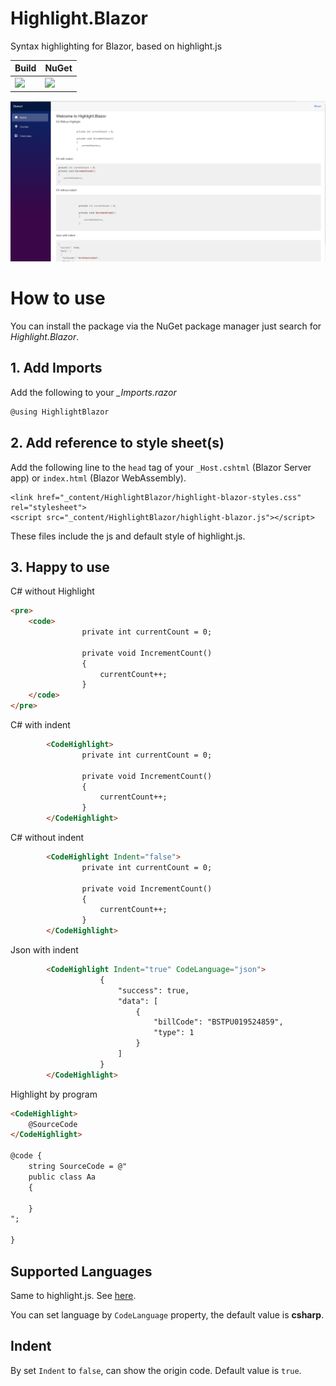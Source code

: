 # Highlight.Blazor
Syntax highlighting for Blazor, based on highlight.js

| Build | NuGet |
|--|--|
|![](https://github.com/Guyiming/Highlight.Blazor/workflows/执行Action的Name注意转码/badge.svg)|[![](https://img.shields.io/nuget/v/HighlightBlazor.svg)](https://www.nuget.org/packages/HighlightBlazor)|


![Screenshot of component in action](screenshot.png)

# How to use
You can install the package via the NuGet package manager just search for *Highlight.Blazor*.



## 1. Add Imports
Add the following to your *_Imports.razor*

```csharp
@using HighlightBlazor
```



## 2. Add reference to style sheet(s)
Add the following line to the `head` tag of your `_Host.cshtml` (Blazor Server app) or `index.html` (Blazor WebAssembly).
```
<link href="_content/HighlightBlazor/highlight-blazor-styles.css" rel="stylesheet">
<script src="_content/HighlightBlazor/highlight-blazor.js"></script>
```
These files include the js and default style of highlight.js.

## 3. Happy to use
C# without Highlight
```html
<pre>
    <code>
                private int currentCount = 0;

                private void IncrementCount()
                {
                    currentCount++;
                }
    </code>
</pre>
```
C# with indent
```html
        <CodeHighlight>
                private int currentCount = 0;

                private void IncrementCount()
                {
                    currentCount++;
                }
        </CodeHighlight>
```
C# without indent
```html
        <CodeHighlight Indent="false">
                private int currentCount = 0;

                private void IncrementCount()
                {
                    currentCount++;
                }
        </CodeHighlight>
```
Json with indent
```html
        <CodeHighlight Indent="true" CodeLanguage="json">
                    {
	                    "success": true,
	                    "data": [
		                    {
			                    "billCode": "BSTPU019524859",
			                    "type": 1
		                    }
	                    ]
                    }
        </CodeHighlight>
```
Highlight by program
```html
<CodeHighlight>
    @SourceCode
</CodeHighlight>

@code {
    string SourceCode = @"
    public class Aa
    {
    
    }
";

}
```

## Supported Languages
Same to highlight.js. See [here](https://github.com/highlightjs/highlight.js/blob/main/SUPPORTED_LANGUAGES.md).

You can set language by `CodeLanguage` property, the default value is **csharp**.


## Indent
By set `Indent` to `false`, can show the origin code. Default value is `true`.


